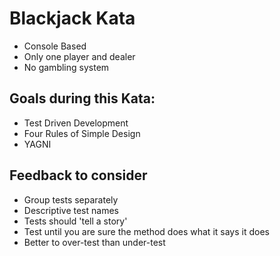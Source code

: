 # Blackjack Kata

* Console Based
* Only one player and dealer
* No gambling system

## Goals during this Kata:
* Test Driven Development
* Four Rules of Simple Design
* YAGNI

## Feedback to consider
* Group tests separately
* Descriptive test names
* Tests should 'tell a story'
* Test until you are sure the method does what it says it does
* Better to over-test than under-test